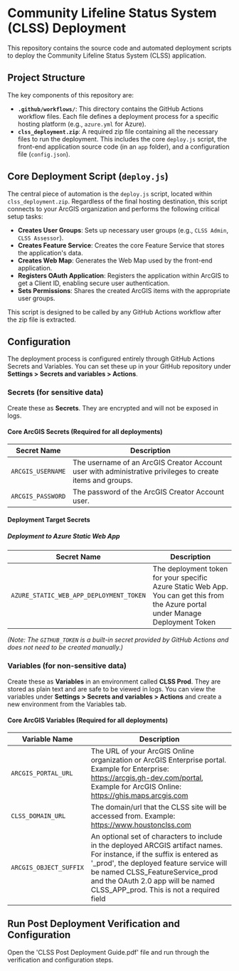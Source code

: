 # Community Lifeline Status System (CLSS) Deployment

This repository contains the source code and automated deployment scripts to deploy the Community Lifeline Status System (CLSS) application.


## Project Structure

The key components of this repository are:

* **`.github/workflows/`**: This directory contains the GitHub Actions workflow files. Each file defines a deployment process for a specific hosting platform (e.g., `azure.yml` for Azure).
* **`clss_deployment.zip`**: A required zip file containing all the necessary files to run the deployment. This includes the core `deploy.js` script, the front-end application source code (in an `app` folder), and a configuration file (`config.json`).

## Core Deployment Script (`deploy.js`)

The central piece of automation is the `deploy.js` script, located within `clss_deployment.zip`. Regardless of the final hosting destination, this script connects to your ArcGIS organization and performs the following critical setup tasks:

* **Creates User Groups**: Sets up necessary user groups (e.g., `CLSS Admin`, `CLSS Assessor`).
* **Creates Feature Service**: Creates the core Feature Service that stores the application's data.
* **Creates Web Map**: Generates the Web Map used by the front-end application.
* **Registers OAuth Application**: Registers the application within ArcGIS to get a Client ID, enabling secure user authentication.
* **Sets Permissions**: Shares the created ArcGIS items with the appropriate user groups.

This script is designed to be called by any GitHub Actions workflow after the zip file is extracted.

## Configuration

The deployment process is configured entirely through GitHub Actions Secrets and Variables. You can set these up in your GitHub repository under **Settings > Secrets and variables > Actions**.

### Secrets (for sensitive data)

Create these as **Secrets**. They are encrypted and will not be exposed in logs.

#### Core ArcGIS Secrets (Required for all deployments)

| Secret Name     | Description                                                                                         |
| --------------- | --------------------------------------------------------------------------------------------------- |
| `ARCGIS_USERNAME` | The username of an ArcGIS Creator Account user with administrative privileges to create items and groups.   |
| `ARCGIS_PASSWORD` | The password of the ArcGIS Creator Account user.                                                    |

#### Deployment Target Secrets

##### Deployment to Azure Static Web App

| Secret Name                                  | Description                                                                                        |
| -------------------------------------------- | -------------------------------------------------------------------------------------------------- |
| `AZURE_STATIC_WEB_APP_DEPLOYMENT_TOKEN` | The deployment token for your specific Azure Static Web App. You can get this from the Azure portal under Manage Deployment Token |

*(Note: The `GITHUB_TOKEN` is a built-in secret provided by GitHub Actions and does not need to be created manually.)*

### Variables (for non-sensitive data)

Create these as **Variables** in an environment called **CLSS Prod**. They are stored as plain text and are safe to be viewed in logs. You can view the variables under **Settings > Secrets and variables > Actions** and create a new environment from the Variables tab. 

#### Core ArcGIS Variables (Required for all deployments)

| Variable Name     | Description                                                              |
| ----------------- | ------------------------------------------------------------------------ |
| `ARCGIS_PORTAL_URL` | The URL of your ArcGIS Online organization or ArcGIS Enterprise portal. Example for Enterprise: https://arcgis.gh-dev.com/portal, Example for ArcGIS Online:  https://ghis.maps.arcgis.com  |
| `CLSS_DOMAIN_URL` | The domain/url that the CLSS site will be accessed from. Example: https://www.houstonclss.com  |
| `ARCGIS_OBJECT_SUFFIX` | An optional set of characters to include in the deployed ARCGIS artifact names. For instance, if the suffix is entered as '_prod', the deployed feature service will be named CLSS_FeatureService_prod and the OAuth 2.0 app will be named CLSS_APP_prod. This is not a required field |


## Run Post Deployment Verification and Configuration

Open the 'CLSS Post Deployment Guide.pdf' file and run through the verification and configuration steps. 